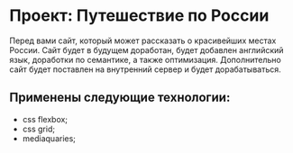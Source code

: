 # Проект: Путешествие по России

Перед вами сайт, который может рассказать о красивейших местах России. Сайт будет в будущем доработан, будет добавлен английский язык, доработки по семантике, а также оптимизация. Дополнительно сайт будет поставлен на внутренний сервер и будет дорабатываться.

## Применены следующие технологии:
* css flexbox;
* css grid;
* mediaquaries;
